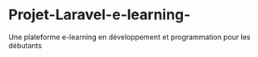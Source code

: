 # Projet-Laravel-e-learning-
Une plateforme e-learning en développement et programmation pour les débutants 
